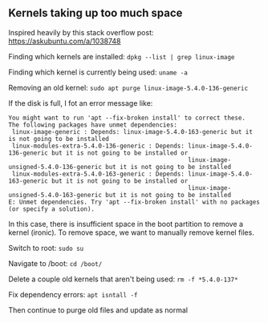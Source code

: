 

## Kernels taking up too much space
Inspired heavily by this stack overflow post: https://askubuntu.com/a/1038748

Finding which kernels are installed: `dpkg --list | grep linux-image`

Finding which kernel is currently being used: `uname -a`

Removing an old kernel: `sudo apt purge linux-image-5.4.0-136-generic`

If the disk is full, I fot an error message like:
```
You might want to run 'apt --fix-broken install' to correct these.
The following packages have unmet dependencies:
 linux-image-generic : Depends: linux-image-5.4.0-163-generic but it is not going to be installed
 linux-modules-extra-5.4.0-136-generic : Depends: linux-image-5.4.0-136-generic but it is not going to be installed or
                                                  linux-image-unsigned-5.4.0-136-generic but it is not going to be installed
 linux-modules-extra-5.4.0-163-generic : Depends: linux-image-5.4.0-163-generic but it is not going to be installed or
                                                  linux-image-unsigned-5.4.0-163-generic but it is not going to be installed
E: Unmet dependencies. Try 'apt --fix-broken install' with no packages (or specify a solution).
```
In this case, there is insufficient space in the boot partition to remove a kernel (ironic).
To remove space, we want to manually remove kernel files.

Switch to root: `sudo su`

Navigate to /boot: `cd /boot/`

Delete a couple old kernels that aren't being used: `rm -f *5.4.0-137*`

Fix dependency errors: `apt isntall -f`

Then continue to purge old files and update as normal
